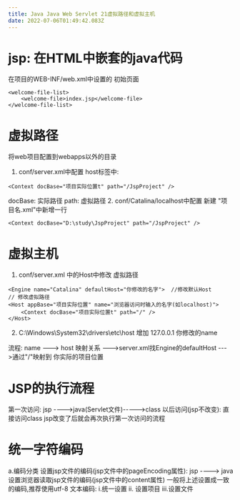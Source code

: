 ```yaml
---
title: Java Java Web Servlet 21虚拟路径和虚拟主机
date: 2022-07-06T01:49:42.083Z
---
```

# jsp: 在HTML中嵌套的java代码
在项目的WEB-INF/web.xml中设置的 初始页面
~~~
<welcome-file-list>
    <welcome-file>index.jsp</welcome-file>
</welcome-file-list>
~~~
# 虚拟路径
将web项目配置到webapps以外的目录
1. conf/server.xml中配置
host标签中:
~~~
<Context docBase="项目实际位置t" path="/JspProject" />
~~~
docBase: 实际路径
path: 虚拟路径
2.  conf/Catalina/localhost中配置
   新建 "项目名.xml"中新增一行
~~~
<Context docBase="D:\study\JspProject" path="/JspProject" />
~~~

# 虚拟主机
1. conf/server.xml 中的Host中修改 虚拟路径
~~~
<Engine name="Catalina" defaultHost="你修改的名字">  //修改默认Host
// 修改虚拟路径
<Host appBase="项目实际位置" name="浏览器访问时输入的名字(如localhost)">
    <Context docBase="项目实际位置t" path="/" />
</Host>
~~~
2. C:\Windows\System32\drivers\etc\host
   增加
127.0.0.1     你修改的name

流程:
name  ---> host 映射关系 --->server.xml找Engine的defaultHost --->通过"/"映射到 你实际的项目位置

# JSP的执行流程
第一次访问: jsp ---->java(Servlet文件)----->class
以后访问(jsp不改变): 直接访问class
jsp改变了后就会再次执行第一次访问的流程

# 统一字符编码
a.编码分类
设置jsp文件的编码(jsp文件中的pageEncoding属性):  jsp ----> java
设置浏览器读取jsp文件的编码(jsp文件中的content属性)
一般将上述设置成一致的编码,推荐使用utf-8
文本编码:
    i.统一设置
    ii. 设置项目
    iii.设置文件